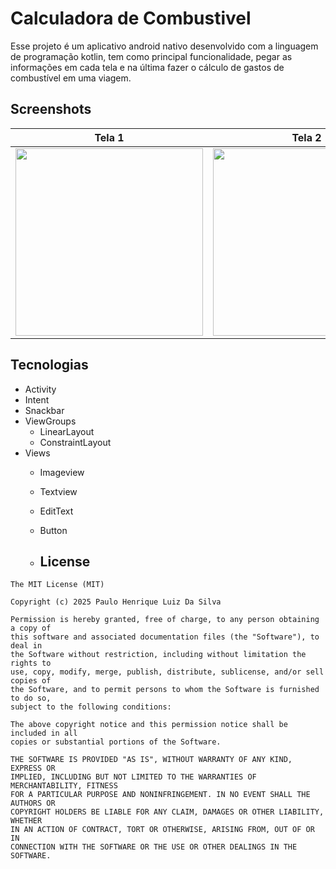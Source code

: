 # Calculadora de Combustivel
Esse projeto é um aplicativo android nativo desenvolvido com a linguagem de programação kotlin, tem como principal funcionalidade, pegar as informações em cada tela e na última fazer o cálculo de gastos de combustível em uma viagem.

## Screenshots

| Tela 1 | Tela 2 | Tela 3 |Tela 4 | Tela 5 |
|--------|--------|--------|--------|--------|
| <img src="https://github.com/user-attachments/assets/661a14b5-b211-457b-8c32-d138eaa8e237" width="300"/> | <img src="https://github.com/user-attachments/assets/710945d1-96a3-40b5-af3a-43551b29c106" width="300"/> | <img src="https://github.com/user-attachments/assets/e8f8e4f5-9b43-4beb-b8db-174ac6fbc5ff" width="300"/> |<img src="https://github.com/user-attachments/assets/8a32d27a-9910-4a6c-aace-bdb566d742a6" width="300"/> |<img src="https://github.com/user-attachments/assets/6dc08ddb-4fb4-49c0-9fd6-af64d682ce25" width="300"/> 

## Tecnologias
- Activity
- Intent
- Snackbar
- ViewGroups
  - LinearLayout
  - ConstraintLayout
- Views
  - Imageview
  - Textview
  - EditText
  - Button
 
  - ## License
```
The MIT License (MIT)

Copyright (c) 2025 Paulo Henrique Luiz Da Silva 

Permission is hereby granted, free of charge, to any person obtaining a copy of
this software and associated documentation files (the "Software"), to deal in
the Software without restriction, including without limitation the rights to
use, copy, modify, merge, publish, distribute, sublicense, and/or sell copies of
the Software, and to permit persons to whom the Software is furnished to do so,
subject to the following conditions:

The above copyright notice and this permission notice shall be included in all
copies or substantial portions of the Software.

THE SOFTWARE IS PROVIDED "AS IS", WITHOUT WARRANTY OF ANY KIND, EXPRESS OR
IMPLIED, INCLUDING BUT NOT LIMITED TO THE WARRANTIES OF MERCHANTABILITY, FITNESS
FOR A PARTICULAR PURPOSE AND NONINFRINGEMENT. IN NO EVENT SHALL THE AUTHORS OR
COPYRIGHT HOLDERS BE LIABLE FOR ANY CLAIM, DAMAGES OR OTHER LIABILITY, WHETHER
IN AN ACTION OF CONTRACT, TORT OR OTHERWISE, ARISING FROM, OUT OF OR IN
CONNECTION WITH THE SOFTWARE OR THE USE OR OTHER DEALINGS IN THE SOFTWARE.
```


